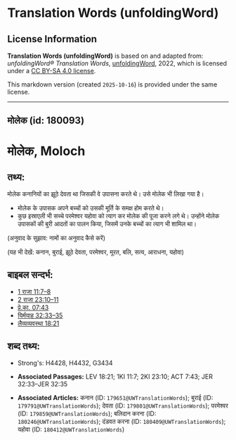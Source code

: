 # Translation Words (unfoldingWord)

## License Information

**Translation Words (unfoldingWord)** is based on and adapted from: _unfoldingWord® Translation Words_, [unfoldingWord](https://unfoldingword.org/utw), 2022, which is licensed under a [CC BY-SA 4.0 license](https://creativecommons.org/licenses/by-sa/4.0/legalcode.en).

This markdown version (created `2025-10-16`) is provided under the same license.



--------------------------------

## मोलेक (id: 180093)

मोलेक, Moloch
=============

तथ्य:
-----

मोलेक कनानियों का झूठे देवता था जिसकी वे उपासना करते थे। उसे मोलेक भी लिखा गया है।

* मोलेक के उपासक अपने बच्चों को उसकी मूर्ति के समक्ष होम करते थे।
* कुछ इस्राएली भी सच्चे परमेश्वर यहोवा को त्याग कर मोलेक की पूजा करने लगे थे। उन्होंने मोलेक उपासकों की बुरी आदतों का पालन किया, जिसमें उनके बच्चों का त्याग भी शामिल था।

(अनुवाद के सुझाव: नामों का अनुवाद कैसे करें)

(यह भी देखें: कनान, बुराई, झूठे देवता, परमेश्वर, मूरत, बलि, सत्य, आराधना, यहोवा)

बाइबल सन्दर्भ:
--------------

* [1 राजा 11:7–8](https://ref.ly/1Kgs0:0)
* [2 राजा 23:10–11](https://ref.ly/2Kgs0:0)
* [प्रे.का. 07:43](https://ref.ly/Acts7:43)
* [यिर्मयाह 32:33–35](https://ref.ly/Jer32:33-Jer32:35)
* [लैव्यव्यवस्था 18:21](https://ref.ly/Lev18:21)

शब्द तथ्य:
----------

* Strong's: H4428, H4432, G3434

* **Associated Passages:** LEV 18:21; 1KI 11:7; 2KI 23:10; ACT 7:43; JER 32:33–JER 32:35
* **Associated Articles:** कनान (ID: `179651@UWTranslationWords`); बुराई (ID: `179791@UWTranslationWords`); देवता (ID: `179801@UWTranslationWords`); परमेश्‍वर (ID: `179859@UWTranslationWords`); बलिदान करना (ID: `180246@UWTranslationWords`); दंडवत करना (ID: `180409@UWTranslationWords`); यहोवा (ID: `180412@UWTranslationWords`)

